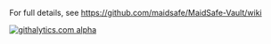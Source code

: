 For full details, see https://github.com/maidsafe/MaidSafe-Vault/wiki

[![githalytics.com alpha](https://cruel-carlota.pagodabox.com/b86efe02cfed22a504ce195419bc5268 "githalytics.com")](http://githalytics.com/maidsafe/MaidSafe-Vault)

